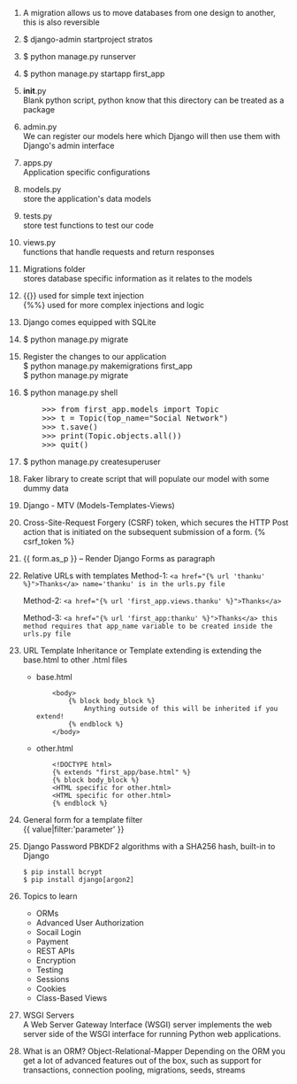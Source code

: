 1. A migration allows us to move databases from one design to another, this is also reversible

2. $ django-admin startproject stratos

3. $ python manage.py runserver

4. $ python manage.py startapp first_app

5. __init__.py <br>
	Blank python script,
	python know that this directory can be treated as a package

6. admin.py <br>
	We can register our models here which Django will then use them with Django's admin interface

7. apps.py <br>
	Application specific configurations

8. models.py <br>
	store the application's data models

9. tests.py <br>
	store test functions to test our code

10. views.py <br>
	functions that handle requests and return responses

11. Migrations folder <br>
	stores database specific information as it relates to the models

12. {{}} used for simple text injection <br>
	{%%} used for more complex injections and logic

13. Django comes equipped with SQLite

14. $ python manage.py migrate

15. Register the changes to our application <br>
	$ python manage.py makemigrations first_app <br>
	$ python manage.py migrate

16. $ python manage.py shell
	<pre>
		>>> from first_app.models import Topic
		>>> t = Topic(top_name="Social Network")
		>>> t.save()
		>>> print(Topic.objects.all())
		>>> quit()
	</pre>

17. $ python manage.py createsuperuser

18. Faker library to create script that will populate our model with some dummy data

19. Django - MTV (Models-Templates-Views)

20. Cross-Site-Request Forgery (CSRF) token, which secures the HTTP Post action that is initiated on the subsequent submission of a form.
	{% csrf_token %}

21. {{ form.as_p }} – Render Django Forms as paragraph

22. Relative URLs with templates
	Method-1:
		```
			<a href="{% url 'thanku' %}">Thanks</a>
			name='thanku' is in the urls.py file
		```

	Method-2:
		```
			<a href="{% url 'first_app.views.thanku' %}">Thanks</a>
		```

	Method-3:
		```
			<a href="{% url 'first_app:thanku' %}">Thanks</a>
			this method requires that app_name variable to be created inside the urls.py file
		```

23. URL Template Inheritance or Template extending is extending the base.html to other .html files
	* base.html
		```
			<body>
				{% block body_block %}
				    Anything outside of this will be inherited if you extend!
				{% endblock %}
			</body>
		```
	
	* other.html
		```
			<!DOCTYPE html>
			{% extends "first_app/base.html" %}
			{% block body_block %}
			<HTML specific for other.html>
			<HTML specific for other.html>
			{% endblock %}
		```

24. General form for a template filter <br>
	{{ value|filter:'parameter' }}

25. Django Password
	PBKDF2 algorithms with a SHA256 hash, built-in to Django <br>
	```
	$ pip install bcrypt
	$ pip install django[argon2]
	```

26. Topics to learn
	* ORMs
	* Advanced User Authorization
	* Socail Login
	* Payment
	* REST APIs
	* Encryption
	* Testing
	* Sessions
	* Cookies
	* Class-Based Views

27. WSGI Servers <br>
A Web Server Gateway Interface (WSGI) server implements the web server side of the WSGI interface for running Python web applications.

28. What is an ORM?
	Object-Relational-Mapper
	Depending on the ORM you get a lot of advanced features out of the box, such as support for transactions, connection pooling, migrations, seeds, streams